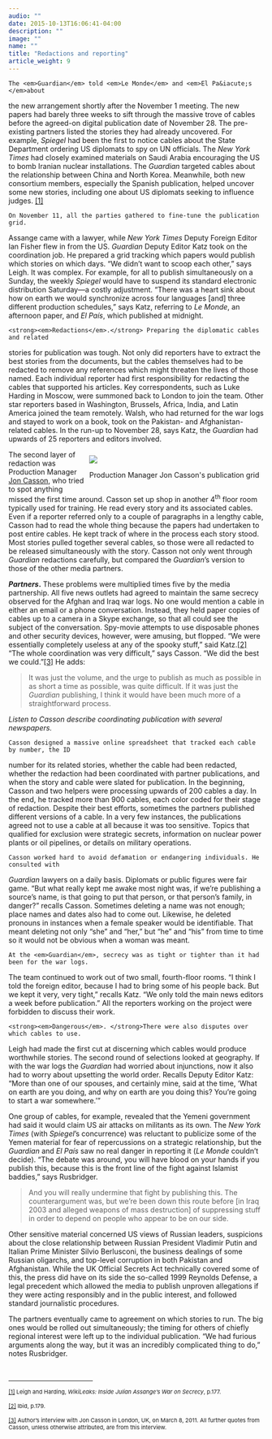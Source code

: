```yaml
---
audio: ""
date: 2015-10-13T16:06:41-04:00
description: ""
image: ""
name: ""
title: "Redactions and reporting"
article_weight: 9
---
```



	The <em>Guardian</em> told <em>Le Monde</em> and <em>El Pa&iacute;s </em>about 
the new arrangement shortly after the November 1 meeting. The new papers had barely 
three weeks to sift through the massive trove of cables before the agreed-on digital 
publication date of November 28. The pre-existing partners listed the stories 
they had already uncovered. For example, <em>Spiegel</em> had been the first to 
notice cables about the State Department ordering US diplomats to spy on UN officials. 
The <em>New York Times</em> had closely examined materials on Saudi Arabia encouraging 
the US to bomb Iranian nuclear installations. The <em>Guardian</em> targeted cables 
about the relationship between China and North Korea. Meanwhile, both new consortium 
members, especially the Spanish publication, helped uncover some new stories, including 
one about US diplomats seeking to influence judges.
<a href="case_id_70_id_633_pid_0.html#_ftn1" name="_ftnref1" title="">[1]</a>

	On November 11, all the parties gathered to fine-tune the publication grid. 
Assange came with a lawyer, while <em>New York Times</em> Deputy Foreign Editor 
Ian Fisher flew in from the US. <em>Guardian</em> Deputy Editor Katz took on the 
coordination job. He prepared a grid tracking which papers would publish which 
stories on which days. &ldquo;We didn&rsquo;t want to scoop each other,&rdquo; 
says Leigh. It was complex. For example, for all to publish simultaneously on a 
Sunday, the weekly <em>Spiegel</em> would have to suspend its standard electronic 
distribution Saturday&mdash;a costly adjustment. &ldquo;There was a heart sink 
about how on earth we would synchronize across four languages [and] three 
different production schedules,&rdquo; says Katz, referring to <em>Le Monde</em>, an 
afternoon paper, and <em>El</em> <em>Pa&iacute;s</em>, which published at midnight.

	<strong><em>Redactions</em>.</strong> Preparing the diplomatic cables and related 
stories for publication was tough. Not only did reporters have to extract the best stories 
from the documents, but the cables themselves had to be redacted to remove any references which 
might threaten the lives of those named. Each individual reporter had first responsibility for 
redacting the cables that supported his articles. Key correspondents, such as Luke Harding in 
Moscow, were summoned back to London to join the team. Other star reporters based in Washington, 
Brussels, Africa, India, and Latin America joined the team remotely. Walsh, who had returned for 
the war logs and stayed to work on a book, took on the Pakistan- and Afghanistan-related cables. 
In the run-up to November 28, says Katz, the <em>Guardian</em> had upwards of 25 reporters and editors involved.

<div style="float: right; padding: 10px;">
	<img src="../../files/photos/495/grid.jpg" /><br />
	<p class="caption">
		Production Manager Jon Casson&#39;s publication grid</p>
</div>
<p>
	The second layer of redaction was Production Manager <a href="case_id_70_id_175_c_bio.html">Jon Casson</a>, who tried to spot anything missed the first time around. Casson set up shop in another 4<sup>th</sup> floor room typically used for training. He read every story and its associated cables. Even if a reporter referred only to a couple of paragraphs in a lengthy cable, Casson had to read the whole thing because the papers had undertaken to post entire cables. He kept track of where in the process each story stood. Most stories pulled together several cables, so those were all redacted to be released simultaneously with the story. Casson not only went through <em>Guardian</em> redactions carefully, but compared the <em>Guardian</em>&rsquo;s version to those of the other media partners.</p>
<p>
	<strong><em>Partners</em>.</strong> These problems were multiplied times five by the media partnership. All five news outlets had agreed to maintain the same secrecy observed for the Afghan and Iraq war logs. No one would mention a cable in either an email or a phone conversation. Instead, they held paper copies of cables up to a camera in a Skype exchange, so that all could see the subject of the conversation. Spy-movie attempts to use disposable phones and other security devices, however, were amusing, but flopped. &ldquo;We were essentially completely useless at any of the spooky stuff,&rdquo; said Katz.<a href="case_id_70_id_633_pid_0.html#_ftn2" name="_ftnref2" title="">[2]</a> &ldquo;The whole coordination was very difficult,&rdquo; says Casson. &ldquo;We did the best we could.&rdquo;<a href="case_id_70_id_633_pid_0.html#_ftn3" name="_ftnref3" title="">[3]</a> He adds:</p>
<blockquote>
	<p>
		It was just the volume, and the urge to publish as much as possible in as short a time as possible, was quite difficult. If it was just the <em>Guardian</em> publishing, I think it would have been much more of a straightforward process.
	</p>
</blockquote>
<p>
	<i>Listen to Casson describe coordinating publication with several newspapers.</i><br />
	<img alt="" border="0" class="audiofile" src="../../files/audios/190/Casson&#32;text&#32;quote.mp3" />
</p>

	Casson designed a massive online spreadsheet that tracked each cable by number, the ID 
number for its related stories, whether the cable had been redacted, whether the redaction 
had been coordinated with partner publications, and when the story and cable were slated 
for publication. In the beginning, Casson and two helpers were processing upwards of 200 
cables a day. In the end, he tracked more than 900 cables, each color coded for their 
stage of redaction. Despite their best efforts, sometimes the partners published different 
versions of a cable. In a very few instances, the publications agreed not to use a cable at 
all because it was too sensitive. Topics that qualified for exclusion were strategic secrets, 
information on nuclear power plants or oil pipelines, or details on military operations.

	Casson worked hard to avoid defamation or endangering individuals. He consulted with 
<em>Guardian</em> lawyers on a daily basis. Diplomats or public figures were fair game. 
&ldquo;But what really kept me awake most night was, if we&rsquo;re publishing a source&rsquo;s 
name, is that going to put that person, or that person&rsquo;s family, in danger?&rdquo; recalls 
Casson. Sometimes deleting a name was not enough; place names and dates also had to come out. 
Likewise, he deleted pronouns in instances when a female speaker would be identifiable. That meant 
deleting not only &ldquo;she&rdquo; and &ldquo;her,&rdquo; but &ldquo;he&rdquo; and &ldquo;his&rdquo; 
from time to time so it would not be obvious when a woman was meant.

	At the <em>Guardian</em>, secrecy was as tight or tighter than it had been for the war logs. 
The team continued to work out of two small, fourth-floor rooms. &ldquo;I think I told the foreign 
editor, because I had to bring some of his people back. But we kept it very, very tight,&rdquo; 
recalls Katz. &ldquo;We only told the main news editors a week before publication.&rdquo; All the 
reporters working on the project were forbidden to discuss their work.

	<strong><em>Dangerous</em>. </strong>There were also disputes over which cables to use. 
Leigh had made the first cut at discerning which cables would produce worthwhile stories. The second 
round of selections looked at geography. If with the war logs the <em>Guardian</em> had worried 
about injunctions, now it also had to worry about upsetting the world order. Recalls Deputy 
Editor Katz: &ldquo;More than one of our spouses, and certainly mine, said at the time, &lsquo;What 
on earth are you doing, and why on earth are you doing this? You&rsquo;re going to start a 
war somewhere.&rsquo;&rdquo;

<p>
	One group of cables, for example, revealed that the Yemeni government had said it would claim US air attacks on militants as its own. The <em>New York Times</em> (with <em>Spiegel</em>&rsquo;s concurrence) was reluctant to publicize some of the Yemen material for fear of repercussions on a strategic relationship, but the <em>Guardian</em> and <em>El Pa&iacute;s </em>saw no real danger in reporting it (<em>Le Monde</em> couldn&rsquo;t decide). &ldquo;The debate was around, you will have blood on your hands if you publish this, because this is the front line of the fight against Islamist baddies,&rdquo; says Rusbridger.
</p>
<blockquote>
	<p>
		And you will really undermine that fight by publishing this. The counterargument was, but we&rsquo;re been down this route before [in Iraq 2003 and alleged weapons of mass destruction] of suppressing stuff in order to depend on people who appear to be on our side.
	</p>
</blockquote>

Other sensitive material concerned US views of Russian leaders, suspicions about 
the close relationship between Russian President Vladimir Putin and Italian Prime 
Minister Silvio Berlusconi, the business dealings of some Russian oligarchs, 
and top-level corruption in both Pakistan and Afghanistan. While the UK Official 
Secrets Act technically covered some of this, the press did have on its side the 
so-called 1999 Reynolds Defense, a legal precedent which allowed the media to 
publish unproven allegations if they were acting responsibly and in the public 
interest, and followed standard journalistic procedures.

The partners eventually came to agreement on which stories to run. The big ones would be 
rolled out simultaneously; the timing for others of chiefly regional interest were left 
up to the individual publication. &ldquo;We had furious arguments along the way, but it 
was an incredibly complicated thing to do,&rdquo; notes Rusbridger.

<div>
	<br clear="all" />
	<hr align="left" size="1" width="33%" />
	<div id="ftn1">
		<p>
			<span style="font-size: 11px;">
			<a href="case_id_70_id_633_pid_0.html#_ftnref1" name="_ftn1" title="">[1]</a> 
			Leigh and Harding, <em>WikiLeaks: Inside Julian Assange&rsquo;s War on Secrecy</em>, p.177.
		    </span>
		</p>
	</div>
	<div id="ftn2">
		<p>
			<span style="font-size: 11px;">
			<a href="case_id_70_id_633_pid_0.html#_ftnref2" name="_ftn2" title="">[2]</a>
			 Ibid, p.179.
			 </span>
		</p>
	</div>
	<div id="ftn3">
		<p>
			<span style="font-size: 11px;">
			<a href="case_id_70_id_633_pid_0.html#_ftnref3" name="_ftn3" title="">[3]</a> 
			Author&rsquo;s interview with Jon Casson in London, UK, on March 8, 2011. 
			All further quotes from Casson, unless otherwise attributed, are from this 
			interview.
			</span>
		</p>
	</div>
</div>
</div>